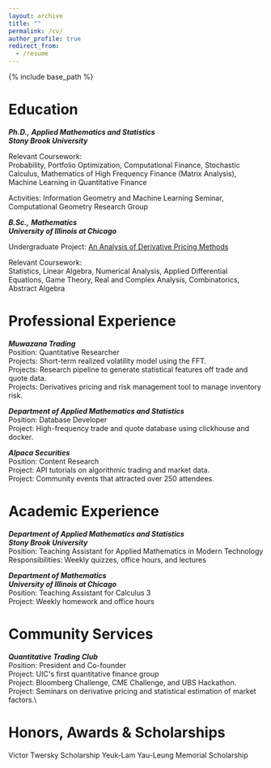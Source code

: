 ```yaml
---
layout: archive
title: ""
permalink: /cv/
author_profile: true
redirect_from:
  - /resume
---
```


{% include base_path %}


Education
=========

_**Ph.D.,** **Applied Mathematics and Statistics**_\
_**Stony Brook University**_

Relevant Coursework:\
Probability, Portfolio Optimization, Computational Finance, Stochastic
Calculus, Mathematics of High Frequency Finance (Matrix Analysis),
Machine Learning in Quantitative Finance

Activities: Information Geometry and Machine Learning Seminar,
Computational Geometry Research Group

_**B.Sc.,** **Mathematics**_\
_**University of Illinois at Chicago**_

Undergraduate Project: [An Analysis of Derivative Pricing
Methods](https://github.com/jasonbohne123/Derivative_Pricing_Methods)


Relevant Coursework:\
Statistics, Linear Algebra, Numerical Analysis, Applied Differential
Equations, Game Theory, Real and Complex Analysis, Combinatorics,
Abstract Algebra

Professional Experience
=======================

_**Muwazana Trading**_\
Position: Quantitative Researcher\
Projects: Short-term realized volatility model using the FFT.\
Projects: Research pipeline to generate statistical features off trade
and quote data.\
Projects: Derivatives pricing and risk management tool to manage
inventory risk.


_**Department of Applied Mathematics and Statistics**_\
Position: Database Developer\
Project: High-frequency trade and quote database using clickhouse and
docker.


_**Alpaca Securities**_\
Position: Content Research\
Project: API tutorials on algorithmic trading and market data.\
Project: Community events that attracted over 250 attendees.


Academic Experience
===================

_**Department of Applied Mathematics and Statistics**_ \
_**Stony Brook University**_\
Position: Teaching Assistant for Applied Mathematics in Modern
Technology\
Responsibilities: Weekly quizzes, office hours, and lectures


_**Department of Mathematics**\
**University of Illinois at Chicago**_\
Position: Teaching Assistant for Calculus 3\
Project: Weekly homework and office hours

Community Services
==================

_**Quantitative Trading Club**_ \
Position: President and Co-founder\
Project: UIC's first quantitative finance group\
Project: Bloomberg Challenge, CME Challenge, and UBS Hackathon.\
Project: Seminars on derivative pricing and statistical estimation of
market factors.\

Honors, Awards & Scholarships
=============================

Victor Twersky Scholarship
Yeuk-Lam Yau-Leung Memorial Scholarship


